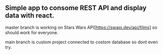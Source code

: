 ## Simple app to consome REST API and display data with react.

master branch is working on Stars Wars API[https://swapi.dev/api/films] so should work for everyone.

main branch is custom project connected to costom database so dont even try.
